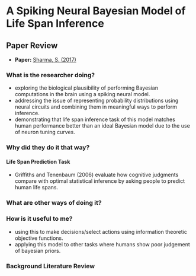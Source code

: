 # A Spiking Neural Bayesian Model of Life Span Inference

## Paper Review 

* **Paper:** [Sharma, S. (2017)](http://compneuro.uwaterloo.ca/publications/sharma2017.html)

### What is the researcher doing?
- exploring the biological plausibility of performing Bayesian computations in the brain using a spiking neural model.
- addressing the issue of representing probability distributions using neural circuits and combining them in meaningful ways to perform inference.
- demonstrating that life span inference task of this model matches human performance better than an ideal Bayesian model due to the use of neuron tuning curves.

### Why did they do it that way?

#### Life Span Prediction Task
- Griffiths and Tenenbaum (2006) evaluate how cognitive judgments compare with optimal statistical inference by asking people to predict human life spans.


### What are other ways of doing it?

### How is it useful to me?
- using this to make decisions/select actions using information theoretic objective functions. 
- applying this model to other tasks where humans show poor judgement of bayesian priors.

### Background Literature Review